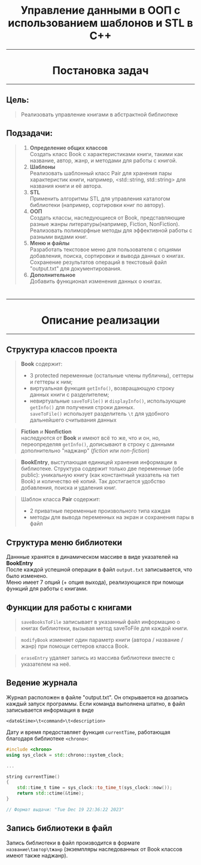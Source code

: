 <H1 style="text-align: center;">Управление данными в ООП с использованием шаблонов и STL в C++</H1>

---
<H1 style="text-align: center;">Постановка задач</H1>

---

## Цель: <br>
> Реализовать управление книгами в абстрактной библиотеке

## Подзадачи:
> 1. **Определение общих классов**<br>
> Создать класс Book с характеристиками книги, такими как название, автор, жанр, и методами для работы с книгой.
> 2. **Шаблоны**<br>
> Реализовать шаблонный класс Pair для хранения пары характеристик книги, например, <std::string, std::string> для названия книги и её автора.
> 3. **STL**<br>
> Применить алгоритмы STL для управления каталогом библиотеки (например, сортировки книг по автору).
> 4. **ООП**<br>
> Создать классы, наследующиеся от Book, представляющие разные жанры литературы(например, Fiction, NonFiction).
> Реализовать полиморфные методы для эффективной работы с разными видами книг.
> 5. **Меню и файлы**<br>
> Разработать текстовое меню для пользователя с опциями добавления, поиска, сортировки и вывода данных о книгах.
> Сохранение результатов операций в текстовый файл "output.txt" для документирования.
> 6. **Дополнительное**<br>
> Добавить функционал изменения данных о книгах.

#
---
<H1 style="text-align: center;">Описание реализации</H1>

---
## Структура классов проекта
> **Book** содержит:
> * 3 protected переменные (остальные члены публичны), сеттеры и геттеры к ним; 
> * виртуальная функция `getInfo()`, возвращающую строку данных книги с разделителем;
> * невиртуальные `saveToFile()` и `displayInfo()`, использующие `getInfo()` для получения строки данных. <br>
> `saveToFile()` использует разделитель `\t` для удобного дальнейшего считывания данных

> **Fiction** и **Nonfiction**
> <br> наследуются от **Book** и имеют всё то же, что и он, 
> но, переопределяя `getInfo()`, дописывают в строку с данными
> дополнительно "наджанр" (_fiction_ или _non-fiction_)

> **BookEntry**, выступающая единицей хранения информации в библиотеке. 
> Структура содержит только две переменные (обе public): 
> уникальную книгу (как константный указатель на тип Book) и количество её копий.
> Так достигается удобство добавления, поиска и удаления книг.<br>

> Шаблон класса **Pair** содержит:
> * 2 приватные переменные произвольного типа каждая
> * методы для вывода переменных на экран и сохранения пары в файл

## Структура меню библиотеки
Даннные хранятся в динамическом массиве в виде указателей на **BookEntry**<br>
После каждой успешной операции в файл `output.txt` записывается, что было изменено.<br>
Меню имеет 7 опций (+ опция выхода), реализующихся при помощи функций для работы с книгами.

## Функции для работы с книгами
> `saveBooksToFile` записывает в указанный файл информацию о книгах библиотеки,
> вызывая метод saveToFile для каждой книги.

> `modifyBook` изменяет один параметр книги (автора / название / жанр) при 
> помощи сеттеров класса Book.

> `eraseEntry` удаляет запись из массива библиотеки вместе с указателем на неё.

## Ведение журнала
Журнал расположен в файле "output.txt". Он открывается на дозапись каждый запуск программы.
Если команда выполнена штатно, в файл записывается информация в виде 
```
<date&time>\t<command>\t<description>
```
Дату и время предоставляет функция `currentTime`, работающая благодаря библиотеке `<chrono>`:
```C++
#include <chrono>
using sys_clock = std::chrono::system_clock;

...

string currentTime()
{
    std::time_t time = sys_clock::to_time_t(sys_clock::now());
    return std::ctime(&time);
}

// Формат выдачи: "Tue Dec 19 22:36:22 2023"
```

## Запись библиотеки в файл
Запись библиотеки в файл производится в формате `название\tавтор\tжанр` (экземпляры наследованных от Book классов имеют также наджанр).
